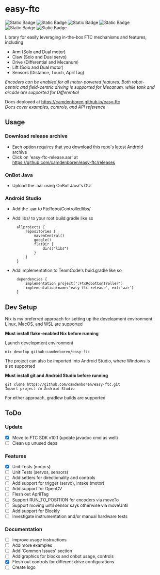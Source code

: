 # easy-ftc
![Static Badge](https://img.shields.io/badge/Version-1.0-blue)
![Static Badge](https://img.shields.io/badge/Platforms-Linux,_macOS,_Windows-red)
![Static Badge](https://img.shields.io/badge/FTC_SDK-10.1.0-green)
![Static Badge](https://img.shields.io/badge/Android_API-29-green)
![Static Badge](https://img.shields.io/badge/JDK-17.0.10-green)
![Static Badge](https://img.shields.io/badge/Powered_by_Nix-grey?logo=nixOS&logoColor=white)

Library for easily leveraging in-the-box FTC mechanisms and features, including
* Arm (Solo and Dual motor)
* Claw (Solo and Dual servo)
* Drive (Differential and Mecanum)
* Lift (Solo and Dual motor)
* Sensors (Distance, Touch, AprilTag)

<i>Encoders can be enabled for all motor-powered features. Both robot-centric and field-centric driving is supported for Mecanum, while tank and arcade are supported for Differential</i>

Docs deployed at https://camdenboren.github.io/easy-ftc<br>
<i>Docs cover examples, controls, and API reference</i>

## Usage

### Download release archive
* Each option requires that you download this repo's latest Android archive
* Click on 'easy-ftc-release.aar' at https://github.com/camdenboren/easy-ftc/releases

### OnBot Java
* Upload the .aar using OnBot Java's GUI

### Android Studio
* Add the .aar to FtcRobotController/libs/
* Add libs/ to your root build.gradle like so

        allprojects {
            repositories {
                mavenCentral()
                google()
                flatDir {
                    dirs("libs")
                }
            }
        }
* Add implementation to TeamCode's buid.gradle  like so

        dependencies {
            implementation project(':FtcRobotController')
            implementation(name:'easy-ftc-release', ext:'aar')
        }

## Dev Setup
Nix is my preferred approach for setting up the development environment. Linux, MacOS, and WSL are supported

<b>Must install flake-enabled Nix before running</b>

Launch development environment

    nix develop github:camdenboren/easy-ftc

The project can also be imported into Android Studio, where Windows is also supported

<b>Must install git and Android Studio before running</b>

    git clone https://github.com/camdenboren/easy-ftc.git
    Import project in Android Studio

For either approach, gradlew builds are supported

## ToDo
### Update
- [x] Move to FTC SDK v10.1 (update javadoc cmd as well)
- [ ] Clean up unused deps

### Features
- [x] Unit Tests (motors)
- [ ] Unit Tests (servos, sensors)
- [ ] Add setters for directionality and controls
- [ ] Add support for trigger (servo), intake (motor)
- [ ] Add support for OpenCV
- [ ] Flesh out AprilTag
- [ ] Support RUN_TO_POSITION for encoders via moveTo
- [ ] Support moving until sensor says otherwise via moveUntil
- [ ] Add support for Blockly
- [ ] Investigate instrumentation and/or manual hardware tests

### Documentation
- [ ] Improve usage instructions
- [ ] Add more examples
- [ ] Add 'Common Issues' section
- [ ] Add graphics for blocks and onbot usage, controls
- [x] Flesh out controls for different drive configurations
- [ ] Create logo